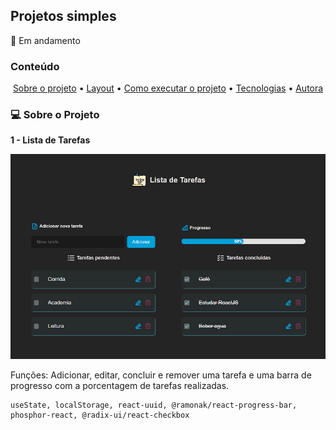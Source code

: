 ## Projetos simples 

🚧 Em andamento

### Conteúdo

<p align="center">  
	<a href="#sobre-projeto">Sobre o projeto</a> •
	<a href="#layout">Layout</a> • 
	<a href="#executar-projeto">Como executar o projeto</a> • 
	<a href="#tecnologias">Tecnologias</a> • 
	<a href="#autora">Autora</a>  
</p>

### 💻 Sobre o Projeto<a id="sobre-projeto"></a>

**1 - Lista de Tarefas** 

![Imagem do projeto](https://github.com/hortenciacortes/simple-react-projects/blob/main/src/assets/project-todo.png?raw=true)

Funções: Adicionar, editar, concluir e remover uma tarefa e uma barra de progresso com a porcentagem de tarefas realizadas.
	
	useState, localStorage, react-uuid, @ramonak/react-progress-bar, phosphor-react, @radix-ui/react-checkbox

